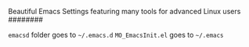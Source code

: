 Beautiful Emacs Settings featuring many tools for advanced Linux users
########

`emacsd` folder goes to `~/.emacs.d`
`MO_EmacsInit.el` goes to `~/.emacs`